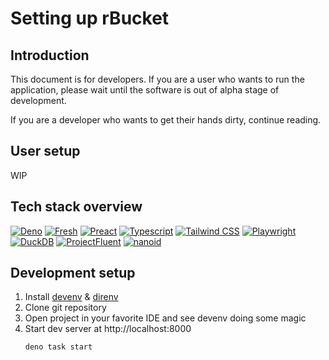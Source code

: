 # Setting up rBucket

## Introduction

This document is for developers. If you are a user who wants to run the
application, please wait until the software is out of alpha stage of
development.

If you are a developer who wants to get their hands dirty, continue reading.

## User setup

WIP

## Tech stack overview

[![Deno](https://img.shields.io/badge/deno-222?style=for-the-badge&logo=deno)](https://deno.com/)
[![Fresh](https://img.shields.io/badge/fresh-222?style=for-the-badge&logo=fresh)](https://fresh.deno.dev/)
[![Preact](https://img.shields.io/badge/preact-222?style=for-the-badge&logo=preact)](https://preactjs.com/)
[![Typescript](https://img.shields.io/badge/typescript-222?style=for-the-badge&logo=typescript)](https://www.typescriptlang.org/)
[![Tailwind CSS](https://img.shields.io/badge/tailwind_css-222?style=for-the-badge&logo=tailwindcss)](https://tailwindcss.com/)
[![Playwright](https://img.shields.io/badge/playwright-222?style=for-the-badge)](https://playwright.dev/)
[![DuckDB](https://img.shields.io/badge/duckdb-222?style=for-the-badge&logo=duckdb)](https://duckdb.org/)
[![ProjectFluent](https://img.shields.io/badge/project_fluent-222?style=for-the-badge)](https://projectfluent.org/)
[![nanoid](https://img.shields.io/badge/nanoid-222?style=for-the-badge)](https://github.com/ai/nanoid)

## Development setup

1. Install [devenv](https://devenv.sh/) &
   [direnv](https://github.com/direnv/direnv)
2. Clone git repository
3. Open project in your favorite IDE and see devenv doing some magic
4. Start dev server at http://localhost:8000
   ```bash
   deno task start
   ```
